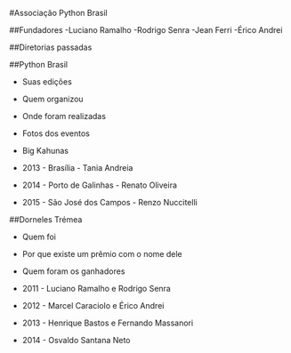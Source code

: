 #Associação Python Brasil

##Fundadores
-Luciano Ramalho
-Rodrigo Senra
-Jean Ferri
-Érico Andrei

##Diretorias passadas

##Python Brasil
- Suas edições
- Quem organizou
- Onde foram realizadas
- Fotos dos eventos
- Big Kahunas

- 2013 - Brasília - Tania Andreia
- 2014 - Porto de Galinhas - Renato Oliveira
- 2015 - São José dos Campos - Renzo Nuccitelli

##Dorneles Trémea
- Quem foi
- Por que existe um prêmio com o nome dele
- Quem foram os ganhadores

- 2011 - Luciano Ramalho e Rodrigo Senra
- 2012 - Marcel Caraciolo e Érico Andrei
- 2013 - Henrique Bastos e Fernando Massanori
- 2014 - Osvaldo Santana Neto
